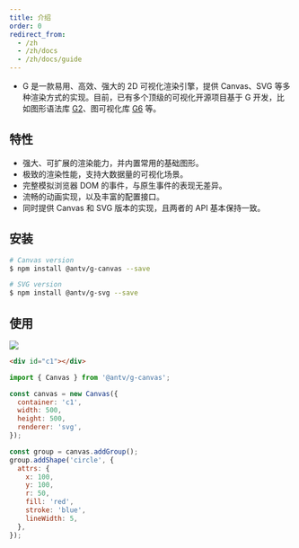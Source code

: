 ```yaml
---
title: 介绍
order: 0
redirect_from:
  - /zh
  - /zh/docs
  - /zh/docs/guide
---
```


- G 是一款易用、高效、强大的 2D 可视化渲染引擎，提供 Canvas、SVG 等多种渲染方式的实现。目前，已有多个顶级的可视化开源项目基于 G 开发，比如图形语法库 [G2](https://g2.antv.vision)、图可视化库 [G6](https://g6.antv.vision) 等。

## 特性

- 强大、可扩展的渲染能力，并内置常用的基础图形。
- 极致的渲染性能，支持大数据量的可视化场景。
- 完整模拟浏览器 DOM 的事件，与原生事件的表现无差异。
- 流畅的动画实现，以及丰富的配置接口。
- 同时提供 Canvas 和 SVG 版本的实现，且两者的 API 基本保持一致。

## 安装

```bash
# Canvas version
$ npm install @antv/g-canvas --save

# SVG version
$ npm install @antv/g-svg --save
```

## 使用

![](https://cdn.nlark.com/yuque/0/2019/png/103291/1574049373917-75c59a36-7e06-4227-b861-f6d3f94a8af9.png)

```html
<div id="c1"></div>
```

```js
import { Canvas } from '@antv/g-canvas';

const canvas = new Canvas({
  container: 'c1',
  width: 500,
  height: 500,
  renderer: 'svg',
});

const group = canvas.addGroup();
group.addShape('circle', {
  attrs: {
    x: 100,
    y: 100,
    r: 50,
    fill: 'red',
    stroke: 'blue',
    lineWidth: 5,
  },
});
```
